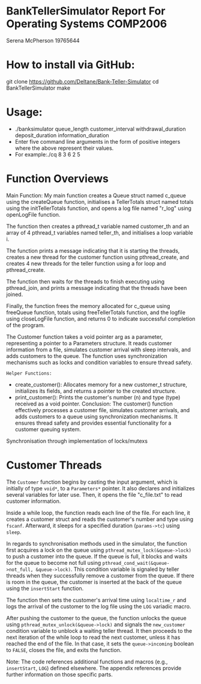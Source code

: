# BankTellerSimulator Report For Operating Systems COMP2006
Serena McPherson 19765644	

# How to install via GitHub:
git clone https://github.com/Deltane/Bank-Teller-Simulator
cd BankTellerSimulator
make

# Usage:
* ./banksimulator queue_length customer_interval withdrawal_duration deposit_duration information_duration
* Enter five command line arguments in the form of positive integers where the above represent their values. 
* For example:./cq 8 3 6 2 5

# Function Overviews
Main Function:
My main function creates a Queue struct named c_queue using the createQueue function, initialises a TellerTotals struct named totals using the initTellerTotals function, and opens a log file named "r_log" using openLogFile function.

The function then creates a pthread_t variable named customer_th and an array of 4 pthread_t variables named teller_th, and initialises a loop variable i.

The function prints a message indicating that it is starting the threads, creates a new thread for the customer function using pthread_create, and creates 4 new threads for the teller function using a for loop and pthread_create.

The function then waits for the threads to finish executing using pthread_join, and prints a message indicating that the threads have been joined.

Finally, the function frees the memory allocated for c_queue using freeQueue function, totals using freeTellerTotals function, and the logfile using closeLogFile function, and returns 0 to indicate successful completion of the program.

The Customer function takes a void pointer arg as a parameter, representing a pointer to a Parameters structure. It reads customer information from a file, simulates customer arrival with sleep intervals, and adds customers to the queue. The function uses synchronization mechanisms such as locks and condition variables to ensure thread safety.

    Helper Functions:

* create_customer(): Allocates memory for a new customer_t structure, initializes its fields, and returns a pointer to the created structure.
* print_customer(): Prints the customer's number (n) and type (type) received as a void pointer.
Conclusion:
The customer() function effectively processes a customer file, simulates customer arrivals, and adds customers to a queue using synchronization mechanisms. It ensures thread safety and provides essential functionality for a customer queuing system.

Synchronisation through implementation of locks/mutexs


# Customer Threads
The `Customer` function begins by casting the input argument, which is initially of type `void*`, to a `Parameters*` pointer. It also declares and initializes several variables for later use. Then, it opens the file "c_file.txt" to read customer information.

Inside a while loop, the function reads each line of the file. For each line, it creates a customer struct and reads the customer's number and type using `fscanf`. Afterward, it sleeps for a specified duration (`params->tc`) using `sleep`.

In regards to synchronisation methods used in the simulator, the function first acquires a lock on the queue using `pthread_mutex_lock(&queue->lock)` to push a customer into the queue. If the queue is full, it blocks and waits for the queue to become not full using `pthread_cond_wait(&queue->not_full, &queue->lock)`. This condition variable is signaled by teller threads when they successfully remove a customer from the queue. If there is room in the queue, the customer is inserted at the back of the queue using the `insertStart` function.

The function then sets the customer's arrival time using `localtime_r` and logs the arrival of the customer to the log file using the `LOG` variadic macro.

After pushing the customer to the queue, the function unlocks the queue using `pthread_mutex_unlock(&queue->lock)` and signals the `new_customer` condition variable to unblock a waiting teller thread. It then proceeds to the next iteration of the while loop to read the next customer, unless it has reached the end of the file. In that case, it sets the `queue->incoming` boolean to `FALSE`, closes the file, and exits the function.

Note: The code references additional functions and macros (e.g., `insertStart`, `LOG`) defined elsewhere. The appendix references provide further information on those specific parts.